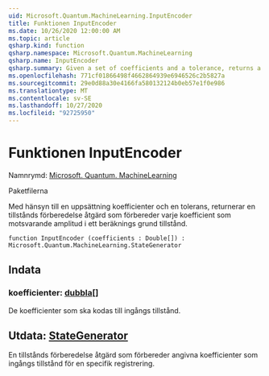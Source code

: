 ```yaml
---
uid: Microsoft.Quantum.MachineLearning.InputEncoder
title: Funktionen InputEncoder
ms.date: 10/26/2020 12:00:00 AM
ms.topic: article
qsharp.kind: function
qsharp.namespace: Microsoft.Quantum.MachineLearning
qsharp.name: InputEncoder
qsharp.summary: Given a set of coefficients and a tolerance, returns a state preparation operation that prepares each coefficient as the corresponding amplitude of a computational basis state.
ms.openlocfilehash: 771cf01866498f4662864939e6946526c2b5827a
ms.sourcegitcommit: 29e0d88a30e4166fa580132124b0eb57e1f0e986
ms.translationtype: MT
ms.contentlocale: sv-SE
ms.lasthandoff: 10/27/2020
ms.locfileid: "92725950"
---
```

# <a name="inputencoder-function"></a>Funktionen InputEncoder

Namnrymd: [Microsoft. Quantum. MachineLearning](xref:Microsoft.Quantum.MachineLearning)

Paketfilerna [](https://nuget.org/packages/)


Med hänsyn till en uppsättning koefficienter och en tolerans, returnerar en tillstånds förberedelse åtgärd som förbereder varje koefficient som motsvarande amplitud i ett beräknings grund tillstånd.

```qsharp
function InputEncoder (coefficients : Double[]) : Microsoft.Quantum.MachineLearning.StateGenerator
```


## <a name="input"></a>Indata

### <a name="coefficients--double"></a>koefficienter: [dubbla](xref:microsoft.quantum.lang-ref.double)[]

De koefficienter som ska kodas till ingångs tillstånd.



## <a name="output--stategenerator"></a>Utdata: [StateGenerator](xref:Microsoft.Quantum.MachineLearning.StateGenerator)

En tillstånds förberedelse åtgärd som förbereder angivna koefficienter som ingångs tillstånd för en specifik registrering.